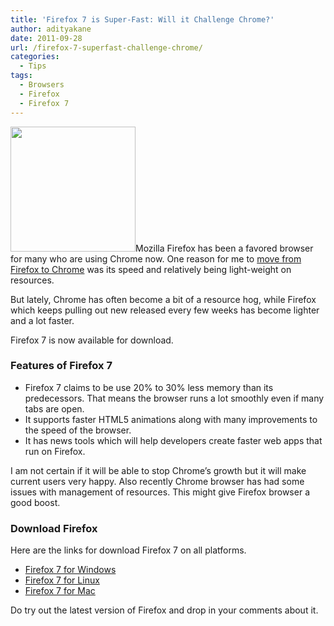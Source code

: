 ```yaml
---
title: 'Firefox 7 is Super-Fast: Will it Challenge Chrome?'
author: adityakane
date: 2011-09-28
url: /firefox-7-superfast-challenge-chrome/
categories:
  - Tips
tags:
  - Browsers
  - Firefox
  - Firefox 7
---
```

<a href="http://devilsworkshop.org/sync-firefox-addons-across-multiple-pcs/firefox_browser_logo/" rel="attachment wp-att-32947"><img class="alignright size-full wp-image-32947" title="Firefox_browser_logo" src="http://cdn.devilsworkshop.org/files/2010/11/Firefox_browser_logo.png" alt="" width="200" height="200" /></a>Mozilla Firefox has been a favored browser for many who are using Chrome now. One reason for me to [move from Firefox to Chrome][1] was its speed and relatively being light-weight on resources.

But lately, Chrome has often become a bit of a resource hog, while Firefox which keeps pulling out new released every few weeks has become lighter and a lot faster.

Firefox 7 is now available for download.

### Features of Firefox 7

  * Firefox 7 claims to be use 20% to 30% less memory than its predecessors. That means the browser runs a lot smoothly even if many tabs are open.
  * It supports faster HTML5 animations along with many improvements to the speed of the browser.
  * It has news tools which will help developers create faster web apps that run on Firefox.

<div>
  I am not certain if it will be able to stop Chrome&#8217;s growth but it will make current users very happy. Also recently Chrome browser has had some issues with management of resources. This might give Firefox browser a good boost.
</div>

### Download Firefox

<div>
  Here are the links for download Firefox 7 on all platforms.
</div>

<div>
  <ul>
    <li>
      <a href="http://download.mozilla.org/?product=firefox-7.0&os=win&lang=en-US" onclick="_gaq.push(['_trackEvent', 'outbound-article', 'http://download.mozilla.org/?product=firefox-7.0&os=win&lang=en-US', 'Firefox 7 for Windows']);" >Firefox 7 for Windows</a>
    </li>
    <li>
      <a href="http://download.mozilla.org/?product=firefox-7.0&os=linux&lang=en-US" onclick="_gaq.push(['_trackEvent', 'outbound-article', 'http://download.mozilla.org/?product=firefox-7.0&os=linux&lang=en-US', 'Firefox 7 for Linux']);" >Firefox 7 for Linux</a>
    </li>
    <li>
      <a href="http://download.mozilla.org/?product=firefox-7.0&os=osx&lang=en-US" onclick="_gaq.push(['_trackEvent', 'outbound-article', 'http://download.mozilla.org/?product=firefox-7.0&os=osx&lang=en-US', 'Firefox 7 for Mac']);" >Firefox 7 for Mac</a>
    </li>
  </ul>
  
  <div>
    Do try out the latest version of Firefox and drop in your comments about it.
  </div>
</div>

 [1]: http://devilsworkshop.org/5-reasons-switch-firefox/
